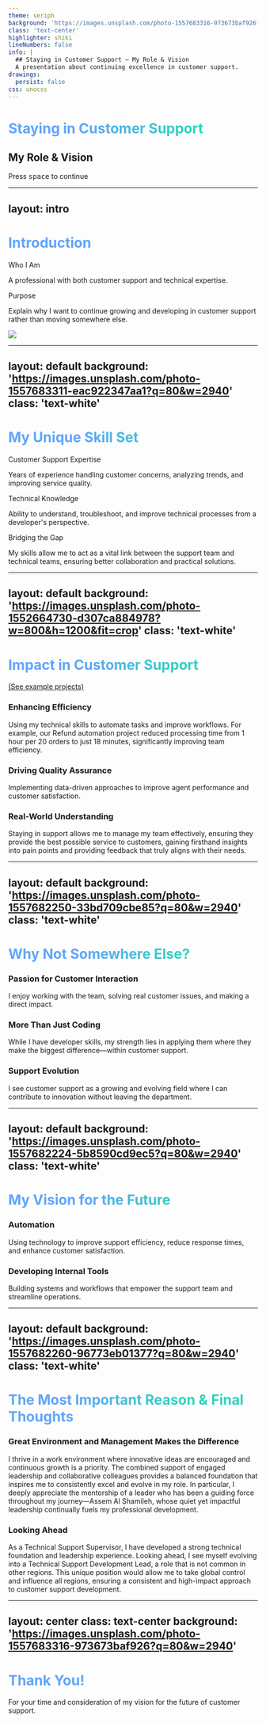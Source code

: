 ```yaml
---
theme: seriph
background: 'https://images.unsplash.com/photo-1557683316-973673baf926?q=80&w=2940'
class: 'text-center'
highlighter: shiki
lineNumbers: false
info: |
  ## Staying in Customer Support – My Role & Vision
  A presentation about continuing excellence in customer support.
drawings:
  persist: false
css: unocss
---
```


# Staying in Customer Support
## My Role & Vision

<div class="absolute bottom-10 left-0 right-0">
  <div class="border border-neutral-200/40 rounded-lg py-2 px-4 w-fit mx-auto backdrop-blur-sm">
    Press <kbd class="px-1 py-0.5 text-xs border border-neutral-200/40 rounded">space</kbd> to continue
  </div>
</div>

<style>
h1 {
  @apply bg-gradient-to-r from-blue-500 to-teal-500 bg-clip-text text-transparent;
}
</style>

---
layout: intro
---

# Introduction

<div class="grid grid-cols-2 gap-8">
<div class="flex flex-col justify-center">
  <div class="mb-8">
    <div class="text-3xl font-bold mb-4 bg-gradient-to-r from-blue-500 to-teal-500 bg-clip-text text-transparent">Who I Am</div>
    <p class="text-lg leading-relaxed">A professional with both customer support and technical expertise.</p>
  </div>

  <div>
    <div class="text-3xl font-bold mb-4 bg-gradient-to-r from-blue-500 to-teal-500 bg-clip-text text-transparent">Purpose</div>
    <p class="text-lg leading-relaxed">
      Explain why I want to continue growing and developing in customer support rather than moving somewhere else.
    </p>
  </div>
</div>

<div class="relative">
  <div class="absolute inset-0 bg-gradient-to-br from-blue-500/20 to-teal-500/20 rounded-xl"></div>
  <img src="https://i.ibb.co/VdVzrvz/IMG-2060.jpg" class="rounded-xl shadow-2xl object-cover w-full h-full" />
</div>
</div>

---
layout: default
background: 'https://images.unsplash.com/photo-1557683311-eac922347aa1?q=80&w=2940'
class: 'text-white'
---

# My Unique Skill Set

<div class="grid grid-cols-3 gap-8 mt-12">
  <div class="relative group">
    <div class="absolute inset-0 bg-gradient-to-br from-blue-600/90 to-blue-800/90 rounded-xl transition-all duration-300 group-hover:scale-[1.02]"></div>
    <div class="relative p-6 rounded-xl">
      <carbon:user-profile class="text-5xl mb-4 text-blue-200" />
      <div class="text-2xl font-bold mb-4">Customer Support Expertise</div>
      <p class="text-blue-100">Years of experience handling customer concerns, analyzing trends, and improving service quality.</p>
    </div>
  </div>

  <div class="relative group">
    <div class="absolute inset-0 bg-gradient-to-br from-teal-600/90 to-teal-800/90 rounded-xl transition-all duration-300 group-hover:scale-[1.02]"></div>
    <div class="relative p-6 rounded-xl">
      <carbon:code class="text-5xl mb-4 text-teal-200" />
      <div class="text-2xl font-bold mb-4">Technical Knowledge</div>
      <p class="text-teal-100">Ability to understand, troubleshoot, and improve technical processes from a developer's perspective.</p>
    </div>
  </div>

  <div class="relative group">
    <div class="absolute inset-0 bg-gradient-to-br from-indigo-600/90 to-indigo-800/90 rounded-xl transition-all duration-300 group-hover:scale-[1.02]"></div>
    <div class="relative p-6 rounded-xl">
      <carbon:connect class="text-5xl mb-4 text-indigo-200" />
      <div class="text-2xl font-bold mb-4">Bridging the Gap</div>
      <p class="text-indigo-100">My skills allow me to act as a vital link between the support team and technical teams, ensuring better collaboration and practical solutions.</p>
    </div>
  </div>
</div>

---
layout: default
background: 'https://images.unsplash.com/photo-1552664730-d307ca884978?w=800&h=1200&fit=crop'
class: 'text-white'
---

<div class="flex items-baseline gap-3">
  <h1>Impact in Customer Support</h1>
  <a href="https://docs.google.com/spreadsheets/d/1ygWu2SeNmH4kD6MVQAmSlRwDPqXrFhb4_SQybnpgfVg/edit?usp=sharing" target="_blank" class="text-blue-300 hover:text-blue-200 text-sm">(See example projects)</a>
</div>

<div class="grid grid-cols-3 gap-8 mt-8">
  <div class="relative group">
    <div class="absolute inset-0 bg-gradient-to-br from-blue-600/90 to-blue-800/90 rounded-xl transition-all duration-300 group-hover:scale-[1.02]"></div>
    <div class="relative p-6 rounded-xl">
      <carbon:rocket class="text-5xl mb-4 text-blue-200" />
      <h3 class="text-2xl font-bold mb-4">Enhancing Efficiency</h3>
      <p class="text-blue-100">Using my technical skills to automate tasks and improve workflows. For example, our Refund automation project reduced processing time from 1 hour per 20 orders to just 18 minutes, significantly improving team efficiency.</p>
    </div>
  </div>

  <div class="relative group">
    <div class="absolute inset-0 bg-gradient-to-br from-teal-600/90 to-teal-800/90 rounded-xl transition-all duration-300 group-hover:scale-[1.02]"></div>
    <div class="relative p-6 rounded-xl">
      <carbon:chart-average class="text-5xl mb-4 text-teal-200" />
      <h3 class="text-2xl font-bold mb-4">Driving Quality Assurance</h3>
      <p class="text-teal-100">Implementing data-driven approaches to improve agent performance and customer satisfaction.</p>
    </div>
  </div>

  <div class="relative group">
    <div class="absolute inset-0 bg-gradient-to-br from-indigo-600/90 to-indigo-800/90 rounded-xl transition-all duration-300 group-hover:scale-[1.02]"></div>
    <div class="relative p-6 rounded-xl">
      <carbon:idea class="text-5xl mb-4 text-indigo-200" />
      <h3 class="text-2xl font-bold mb-4">Real-World Understanding</h3>
      <p class="text-indigo-100">Staying in support allows me to manage my team effectively, ensuring they provide the best possible service to customers, gaining firsthand insights into pain points and providing feedback that truly aligns with their needs.</p>
    </div>
  </div>
</div>

---
layout: default
background: 'https://images.unsplash.com/photo-1557682250-33bd709cbe85?q=80&w=2940'
class: 'text-white'
---

# Why Not Somewhere Else?

<div class="grid grid-cols-3 gap-8 mt-12">
  <div class="relative group">
    <div class="absolute inset-0 bg-gradient-to-br from-blue-600/90 to-blue-800/90 rounded-xl transition-all duration-300 group-hover:scale-[1.02]"></div>
    <div class="relative p-6 rounded-xl">
      <carbon:chat class="text-5xl mb-4 text-blue-200" />
      <h3 class="text-2xl font-bold mb-4">Passion for Customer Interaction</h3>
      <p class="text-blue-100">I enjoy working with the team, solving real customer issues, and making a direct impact.</p>
    </div>
  </div>

  <div class="relative group">
    <div class="absolute inset-0 bg-gradient-to-br from-teal-600/90 to-teal-800/90 rounded-xl transition-all duration-300 group-hover:scale-[1.02]"></div>
    <div class="relative p-6 rounded-xl">
      <carbon:skill-level class="text-5xl mb-4 text-teal-200" />
      <h3 class="text-2xl font-bold mb-4">More Than Just Coding</h3>
      <p class="text-teal-100">While I have developer skills, my strength lies in applying them where they make the biggest difference—within customer support.</p>
    </div>
  </div>

  <div class="relative group">
    <div class="absolute inset-0 bg-gradient-to-br from-indigo-600/90 to-indigo-800/90 rounded-xl transition-all duration-300 group-hover:scale-[1.02]"></div>
    <div class="relative p-6 rounded-xl">
      <carbon:growth class="text-5xl mb-4 text-indigo-200" />
      <h3 class="text-2xl font-bold mb-4">Support Evolution</h3>
      <p class="text-indigo-100">I see customer support as a growing and evolving field where I can contribute to innovation without leaving the department.</p>
    </div>
  </div>
</div>

---
layout: default
background: 'https://images.unsplash.com/photo-1557682224-5b8590cd9ec5?q=80&w=2940'
class: 'text-white'
---

# My Vision for the Future

<div class="grid grid-cols-2 gap-8 mt-12">
  <div class="relative group">
    <div class="absolute inset-0 bg-gradient-to-br from-blue-600/90 to-blue-800/90 rounded-xl transition-all duration-300 group-hover:scale-[1.02]"></div>
    <div class="relative p-6 rounded-xl">
      <carbon:settings class="text-5xl mb-4 text-blue-200" />
      <h3 class="text-2xl font-bold mb-4">Automation</h3>
      <p class="text-blue-100">Using technology to improve support efficiency, reduce response times, and enhance customer satisfaction.</p>
    </div>
  </div>

  <div class="relative group">
    <div class="absolute inset-0 bg-gradient-to-br from-teal-600/90 to-teal-800/90 rounded-xl transition-all duration-300 group-hover:scale-[1.02]"></div>
    <div class="relative p-6 rounded-xl">
      <carbon:tool-box class="text-5xl mb-4 text-teal-200" />
      <h3 class="text-2xl font-bold mb-4">Developing Internal Tools</h3>
      <p class="text-teal-100">Building systems and workflows that empower the support team and streamline operations.</p>
    </div>
  </div>
</div>

---
layout: default
background: 'https://images.unsplash.com/photo-1557682260-96773eb01377?q=80&w=2940'
class: 'text-white'
---

# The Most Important Reason & Final Thoughts

<div class="grid grid-cols-1 gap-8">
  <div class="relative group">
    <div class="absolute inset-0 bg-gradient-to-br from-blue-600/90 to-blue-800/90 rounded-xl"></div>
    <div class="relative p-6 rounded-xl">
      <h3 class="text-2xl font-bold mb-4">Great Environment and Management Makes the Difference</h3>
      <p class="text-blue-100 text-lg leading-relaxed">
        I thrive in a work environment where innovative ideas are encouraged and continuous growth is a priority. The combined support of engaged leadership and collaborative colleagues provides a balanced foundation that inspires me to consistently excel and evolve in my role. In particular, I deeply appreciate the mentorship of a leader who has been a guiding force throughout my journey—Assem Al Shamileh, whose quiet yet impactful leadership continually fuels my professional development.
      </p>
    </div>
  </div>

  <div class="relative group">
    <div class="absolute inset-0 bg-gradient-to-br from-teal-600/90 to-teal-800/90 rounded-xl"></div>
    <div class="relative p-6 rounded-xl">
      <h3 class="text-2xl font-bold mb-4">Looking Ahead</h3>
      <p class="text-teal-100 text-lg leading-relaxed">
        As a Technical Support Supervisor, I have developed a strong technical foundation and leadership experience. Looking ahead, I see myself evolving into a Technical Support Development Lead, a role that is not common in other regions. This unique position would allow me to take global control and influence all regions, ensuring a consistent and high-impact approach to customer support development.
      </p>
    </div>
  </div>
</div>

---
layout: center
class: text-center
background: 'https://images.unsplash.com/photo-1557683316-973673baf926?q=80&w=2940'
---

<div class="flex flex-col items-center justify-center min-h-screen">
  <h1 class="text-6xl font-bold mb-8">
    Thank You!
  </h1>
  <p class="text-3xl text-white">
    For your time and consideration of my vision for the future of customer support.
  </p>
</div>

<style>
h1 {
  background: linear-gradient(45deg, #60A5FA 30%, #2DD4BF 70%);
  -webkit-background-clip: text;
  -webkit-text-fill-color: transparent;
  background-clip: text;
  text-fill-color: transparent;
}
</style>